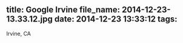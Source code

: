 title: Google Irvine
file_name: 2014-12-23-13.33.12.jpg
date: 2014-12-23 13:33:12
tags:
---

Irvine, CA
